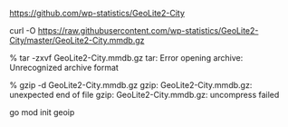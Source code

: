  https://github.com/wp-statistics/GeoLite2-City

 curl -O https://raw.githubusercontent.com/wp-statistics/GeoLite2-City/master/GeoLite2-City.mmdb.gz

% tar -zxvf GeoLite2-City.mmdb.gz 
tar: Error opening archive: Unrecognized archive format

% gzip -d  GeoLite2-City.mmdb.gz 
gzip: GeoLite2-City.mmdb.gz: unexpected end of file
gzip: GeoLite2-City.mmdb.gz: uncompress failed

go mod init geoip

